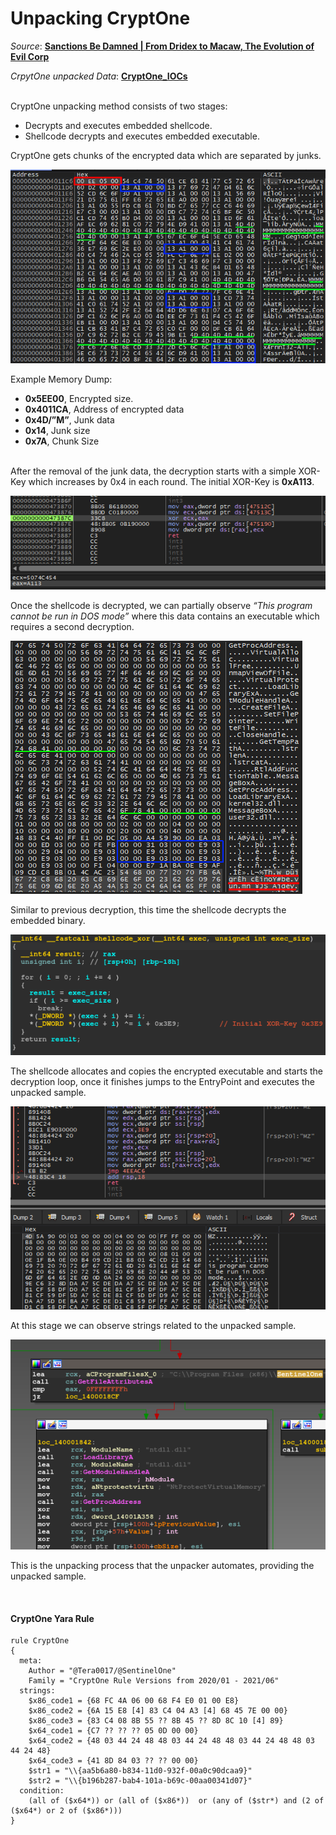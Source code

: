 Unpacking CryptOne
==============
*Source*: **[Sanctions Be Damned | From Dridex to Macaw, The Evolution of Evil Corp](https://www.sentinelone.com/labs/sanctions-be-damned-from-dridex-to-macaw-the-evolution-of-evil-corp)**

*CrpytOne unpacked Data*: **[CryptOne_IOCs](https://github.com/SentineLabs/Crypt1_IOCs)**


\
CryptOne unpacking method consists of two stages:
* Decrypts and executes embedded shellcode.
* Shellcode decrypts and executes embedded executable.

CryptOne gets chunks of the encrypted data which are separated by junks.

![](images/unpacking/01_crypt1_unpacking.png)

Example Memory Dump:
* **0x5EE00**, Encrypted size.
* **0x4011CA**, Address of encrypted data
* **0x4D/”M”**, Junk data 
* **0x14**, Junk size
* **0x7A**, Chunk Size 

\
After the removal of the junk data, the decryption starts with a simple XOR-Key which increases by 0x4 in each round. The initial XOR-Key is **0xA113**.

![](images/unpacking/02_crypt1_unpacking.png)

Once the shellcode is decrypted, we can partially observe _“This program cannot be run in DOS mode”_ where this data contains an executable which requires a second decryption. 

![](images/unpacking/03_crypt1_unpacking.png)

Similar to previous decryption, this time the shellcode decrypts the embedded binary.

![](images/unpacking/04_crypt1_unpacking.png)

The shellcode allocates and copies the encrypted executable and starts the decryption loop, once it finishes jumps to the EntryPoint and executes the unpacked sample.

![](images/unpacking/05_crypt1_unpacking.png)

At this stage we can observe strings related to the unpacked sample.

![](images/unpacking/06_crypt1_unpacking.png)

This is the unpacking process that the unpacker automates, providing the unpacked sample.

&nbsp;
#### CryptOne Yara Rule


```
rule CryptOne
{
  meta:
	Author = "@Tera0017/@SentinelOne"
	Family = "CryptOne Rule Versions from 2020/01 - 2021/06"
  strings:
	$x86_code1 = {68 FC 4A 06 00 68 F4 E0 01 00 E8}
	$x86_code2 = {6A 15 E8 [4] 83 C4 04 A3 [4] 68 45 7E 00 00}
	$x86_code3 = {83 C4 08 8B 55 ?? 8B 45 ?? 8D 8C 10 [4] 89}
	$x64_code1 = {C7 ?? ?? ?? 05 0D 00 00}
	$x64_code2 = {48 03 44 24 48 48 03 44 24 48 48 03 44 24 48 48 03 44 24 48}
	$x64_code3 = {41 8D 84 03 ?? ?? 00 00}
	$str1 = "\\{aa5b6a80-b834-11d0-932f-00a0c90dcaa9}"
	$str2 = "\\{b196b287-bab4-101a-b69c-00aa00341d07}"
  condition:
  	(all of ($x64*)) or (all of ($x86*))  or (any of ($str*) and (2 of ($x64*) or 2 of ($x86*)))
}
```
